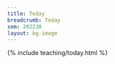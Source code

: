 ```yaml
---
title: Today
breadcrumb: Today
sem: 202230
layout: bg-image
---
```

{% include teaching/today.html %}
